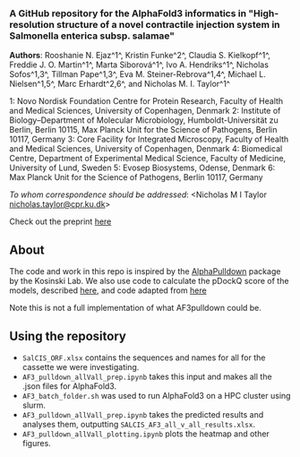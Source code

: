 ### A GitHub repository for the AlphaFold3 informatics in "High-resolution structure of a novel contractile injection system in Salmonella enterica subsp. salamae"

**Authors**: Rooshanie N. Ejaz^1^, Kristin Funke^2^, Claudia S. Kielkopf^1^, Freddie J. O. Martin^1^, Marta Siborová^1^, Ivo A. Hendriks^1^, Nicholas Sofos^1,3^, Tillman Pape^1,3^, Eva M. Steiner-Rebrova^1,4^, Michael L. Nielsen^1,5^, Marc Erhardt^2,6^, and Nicholas M. I. Taylor^1^

1: Novo Nordisk Foundation Centre for Protein Research, Faculty of Health and Medical Sciences, University of Copenhagen, Denmark
2: Institute of Biology–Department of Molecular Microbiology, Humboldt-Universität zu Berlin, Berlin 10115, Max Planck Unit for the Science of Pathogens, Berlin 10117, Germany
3: Core Facility for Integrated Microscopy, Faculty of Health and Medical Sciences, University of Copenhagen, Denmark
4: Biomedical Centre, Department of Experimental Medical Science, Faculty of Medicine, University of Lund, Sweden
5: Evosep Biosystems, Odense, Denmark
6: Max Planck Unit for the Science of Pathogens, Berlin 10117, Germany

*To whom correspondence should be addressed*: <Nicholas M I Taylor <nicholas.taylor@cpr.ku.dk>>

Check out the preprint [here](https://www.biorxiv.org/content/)

## About
The code and work in this repo is inspired by the [AlphaPulldown](https://github.com/KosinskiLab/AlphaPulldown) package by the Kosinski Lab.
We also use code to calculate the pDockQ score of the models, described [here](https://www.nature.com/articles/s41467-022-28865-w), and code adapted from [here](https://github.com/fteufel/alphafold-peptide-receptors/blob/main/pdockq.py)

Note this is not a full implementation of what AF3pulldown could be.

## Using the repository
- `SalCIS_ORF.xlsx` contains the sequences and names for all for the cassette we were investigating.
- `AF3_pulldown_allVall_prep.ipynb` takes this input and makes all the .json files for AlphaFold3.
- `AF3_batch_folder.sh` was used to run AlphaFold3 on a HPC cluster using slurm.
- `AF3_pulldown_allVall_prep.ipynb` takes the predicted results and analyses them, outputting `SALCIS_AF3_all_v_all_results.xlsx`.
- `AF3_pulldown_allVall_plotting.ipynb` plots the heatmap and other figures.

